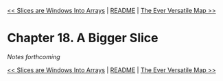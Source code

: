 [&lt;&lt; Slices are Windows Into Arrays](ch17-slices-are-windows-into-arrays.md) | [README](README.md) | [The Ever Versatile Map &gt;&gt;](ch19-the-ever-versatile-map.md)

# Chapter 18. A Bigger Slice

*Notes forthcoming*

[&lt;&lt; Slices are Windows Into Arrays](ch17-slices-are-windows-into-arrays.md) | [README](README.md) | [The Ever Versatile Map &gt;&gt;](ch19-the-ever-versatile-map.md)